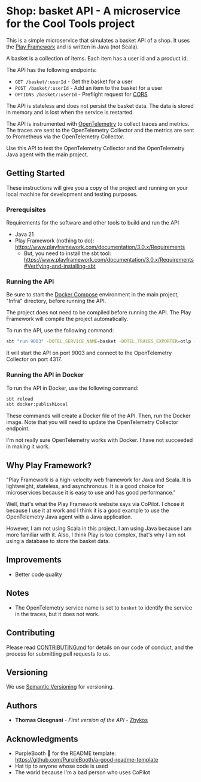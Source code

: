 # Shop: basket API - A microservice for the Cool Tools project

This is a simple microservice that simulates a basket API of a shop. It uses the [Play Framework](https://www.playframework.com/) and is written in Java (not Scala).

A basket is a collection of items. Each item has a user id and a product id.

The API has the following endpoints:

- `GET /basket/:userId` - Get the basket for a user
- `POST /basket/:userId` - Add an item to the basket for a user
- `OPTIONS /basket/:userId` - Preflight request for [CORS](https://developer.mozilla.org/en-US/docs/Glossary/Preflight_request)

The API is stateless and does not persist the basket data. The data is stored in memory and is lost when the service is restarted.

The API is instrumented with [OpenTelemetry](https://opentelemetry.io/) to collect traces and metrics. The traces are sent to the OpenTelemetry Collector and the metrics are sent to Prometheus via the OpenTelemetry Collector.

Use this API to test the OpenTelemetry Collector and the OpenTelemetry Java agent with the main project.

## Getting Started

These instructions will give you a copy of the project  and running on
your local machine for development and testing purposes.

### Prerequisites

Requirements for the software and other tools to build and run the API
- Java 21
- Play Framework (nothing to do): https://www.playframework.com/documentation/3.0.x/Requirements
    - But, you need to install the sbt tool: https://www.playframework.com/documentation/3.0.x/Requirements#Verifying-and-installing-sbt

### Running the API

Be sure to start the [Docker Compose](../Infra/docker-compose.yml) environment in the main project, "Infra" directory, before running the API.

The project does not need to be compiled before running the API. The Play Framework will compile the project automatically.

To run the API, use the following command:

```bash
sbt "run 9003" -DOTEL_SERVICE_NAME=basket -DOTEL_TRACES_EXPORTER=otlp -DOTEL_METRICS_EXPORTER=otlp -DOTEL_EXPORTER_OTLP_ENDPOINT=http://localhost:4317 -J-Xms512m -J-Xmx2048m -J-javaagent:opentelemetry-javaagent.jar -J-server
```

It will start the API on port 9003 and connect to the OpenTelemetry Collector on port 4317.

### Running the API in Docker

To run the API in Docker, use the following command:

```bash
sbt reload
sbt docker:publishLocal
```

These commands will create a Docker file of the API.
Then, run the Docker image.
Note that you will need to update the OpenTelemetry Collector endpoint.

I'm not really sure OpenTelemetry works with Docker. I have not succeeded in making it work.

## Why Play Framework?

"Play Framework is a high-velocity web framework for Java and Scala. It is lightweight, stateless, and asynchronous. It is a good choice for microservices because it is easy to use and has good performance."

Well, that's what the Play Framework website says via CoPilot. I chose it because I use it at work and I think it is a good example to use the OpenTelemetry Java agent with a Java application.

However, I am not using Scala in this project. I am using Java because I am more familiar with it. Also, I think Play is too complex, that's why I am not using a database to store the basket data.

## Improvements

- Better code quality

## Notes

- The OpenTelemetry service name is set to `basket` to identify the service in the traces, but it does not work.

## Contributing

Please read [CONTRIBUTING.md](../CONTRIBUTING.md) for details on our code
of conduct, and the process for submitting pull requests to us.

## Versioning

We use [Semantic Versioning](http://semver.org/) for versioning.

## Authors

- **Thomas Cicognani** - *First version of the API* -
  [Zhykos](https://github.com/Zhykos)

## Acknowledgments

- PurpleBooth 🖤 for the README template: https://github.com/PurpleBooth/a-good-readme-template
- Hat tip to anyone whose code is used
- The world because I'm a bad person who uses CoPilot
